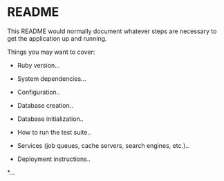 # README

This README would normally document whatever steps are necessary to get the
application up and running.

Things you may want to cover:

* Ruby version...

* System dependencies...  

* Configuration..

* Database creation..

* Database initialization..

* How to run the test suite..

* Services (job queues, cache servers, search engines, etc.)..

* Deployment instructions..

*... 
